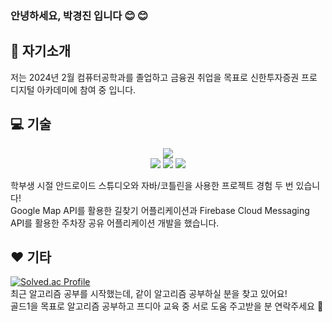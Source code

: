 ### 안녕하세요, 박경진 입니다 :blush: 😊

<!--
**janjinn/janjinn** is a ✨ _special_ ✨ repository because its `README.md` (this file) appears on your GitHub profile.

Here are some ideas to get you started:

- 🔭 I’m currently working on ...
- 🌱 I’m currently learning ...
- 👯 I’m looking to collaborate on ...
- 🤔 I’m looking for help with ...
- 💬 Ask me about ...
- 📫 How to reach me: ...
- 😄 Pronouns: ...
- ⚡ Fun fact: ...
-->

## :eyes: 자기소개
저는 2024년 2월 컴퓨터공학과를 졸업하고 금융권 취업을 목표로 신한투자증권 프로 디지털 아카데미에 참여 중 입니다.

## :computer: 기술
<!--
<img src="https://img.shields.io/badge/아이콘내용-바탕색?style=flat&logo=로고이름&logoColor=white"/>
-->
<div align=center>
  <img src="https://img.shields.io/badge/Java-007396?style=flat&logo=Java&logoColor=white" />
   <br>
</div>
<div align=center>
  <img src="https://img.shields.io/badge/androidstudio-3DDC84?style=flat&logo=androidstudio&logoColor=white"/> <img src="https://img.shields.io/badge/eclipseide-2C2255?style=flat&logo=eclipseide&logoColor=white"/> <img src="https://img.shields.io/badge/intellijidea-000000?style=flat&logo=intellijidea&logoColor=white"/>
  <br>
</div>

학부생 시절 안드로이드 스튜디오와 자바/코틀린을 사용한 프로젝트 경험 두 번 있습니다! </br>
Google Map API를 활용한 길찾기 어플리케이션과 
Firebase Cloud Messaging API를 활용한 주차장 공유 어플리케이션 개발을 했습니다.

## :hearts: 기타
[![Solved.ac Profile](http://mazassumnida.wtf/api/v2/generate_badge?boj=hellostar)](https://solved.ac/hellostar)<br/>
최근 알고리즘 공부를 시작했는데, 같이 알고리즘 공부하실 분을 찾고 있어요! </br>
골드1을 목표로 알고리즘 공부하고 프디아 교육 중 서로 도움 주고받을 분 연락주세요 :running:
